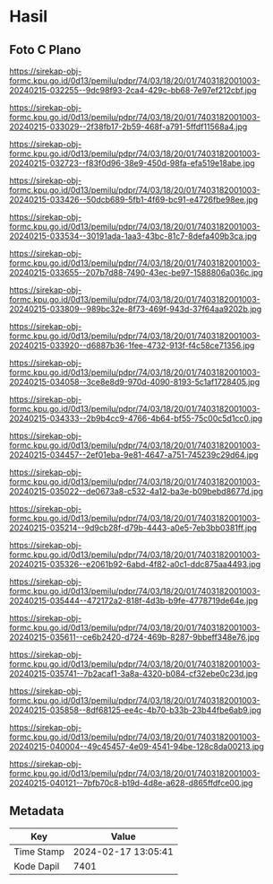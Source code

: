 # Hasil

## Foto C Plano

https://sirekap-obj-formc.kpu.go.id/0d13/pemilu/pdpr/74/03/18/20/01/7403182001003-20240215-032255--9dc98f93-2ca4-429c-bb68-7e97ef212cbf.jpg

https://sirekap-obj-formc.kpu.go.id/0d13/pemilu/pdpr/74/03/18/20/01/7403182001003-20240215-033029--2f38fb17-2b59-468f-a791-5ffdf11568a4.jpg

https://sirekap-obj-formc.kpu.go.id/0d13/pemilu/pdpr/74/03/18/20/01/7403182001003-20240215-032723--f83f0d96-38e9-450d-98fa-efa519e18abe.jpg

https://sirekap-obj-formc.kpu.go.id/0d13/pemilu/pdpr/74/03/18/20/01/7403182001003-20240215-033426--50dcb689-5fb1-4f69-bc91-e4726fbe98ee.jpg

https://sirekap-obj-formc.kpu.go.id/0d13/pemilu/pdpr/74/03/18/20/01/7403182001003-20240215-033534--30191ada-1aa3-43bc-81c7-8defa409b3ca.jpg

https://sirekap-obj-formc.kpu.go.id/0d13/pemilu/pdpr/74/03/18/20/01/7403182001003-20240215-033655--207b7d88-7490-43ec-be97-1588806a036c.jpg

https://sirekap-obj-formc.kpu.go.id/0d13/pemilu/pdpr/74/03/18/20/01/7403182001003-20240215-033809--989bc32e-8f73-469f-943d-37f64aa9202b.jpg

https://sirekap-obj-formc.kpu.go.id/0d13/pemilu/pdpr/74/03/18/20/01/7403182001003-20240215-033920--d6887b36-1fee-4732-913f-f4c58ce71356.jpg

https://sirekap-obj-formc.kpu.go.id/0d13/pemilu/pdpr/74/03/18/20/01/7403182001003-20240215-034058--3ce8e8d9-970d-4090-8193-5c1af1728405.jpg

https://sirekap-obj-formc.kpu.go.id/0d13/pemilu/pdpr/74/03/18/20/01/7403182001003-20240215-034333--2b9b4cc9-4766-4b64-bf55-75c00c5d1cc0.jpg

https://sirekap-obj-formc.kpu.go.id/0d13/pemilu/pdpr/74/03/18/20/01/7403182001003-20240215-034457--2ef01eba-9e81-4647-a751-745239c29d64.jpg

https://sirekap-obj-formc.kpu.go.id/0d13/pemilu/pdpr/74/03/18/20/01/7403182001003-20240215-035022--de0673a8-c532-4a12-ba3e-b09bebd8677d.jpg

https://sirekap-obj-formc.kpu.go.id/0d13/pemilu/pdpr/74/03/18/20/01/7403182001003-20240215-035214--9d9cb28f-d79b-4443-a0e5-7eb3bb0381ff.jpg

https://sirekap-obj-formc.kpu.go.id/0d13/pemilu/pdpr/74/03/18/20/01/7403182001003-20240215-035326--e2061b92-6abd-4f82-a0c1-ddc875aa4493.jpg

https://sirekap-obj-formc.kpu.go.id/0d13/pemilu/pdpr/74/03/18/20/01/7403182001003-20240215-035444--472172a2-818f-4d3b-b9fe-4778719de64e.jpg

https://sirekap-obj-formc.kpu.go.id/0d13/pemilu/pdpr/74/03/18/20/01/7403182001003-20240215-035611--ce6b2420-d724-469b-8287-9bbeff348e76.jpg

https://sirekap-obj-formc.kpu.go.id/0d13/pemilu/pdpr/74/03/18/20/01/7403182001003-20240215-035741--7b2acaf1-3a8a-4320-b084-cf32ebe0c23d.jpg

https://sirekap-obj-formc.kpu.go.id/0d13/pemilu/pdpr/74/03/18/20/01/7403182001003-20240215-035858--8df68125-ee4c-4b70-b33b-23b44fbe6ab9.jpg

https://sirekap-obj-formc.kpu.go.id/0d13/pemilu/pdpr/74/03/18/20/01/7403182001003-20240215-040004--49c45457-4e09-4541-94be-128c8da00213.jpg

https://sirekap-obj-formc.kpu.go.id/0d13/pemilu/pdpr/74/03/18/20/01/7403182001003-20240215-040121--7bfb70c8-b19d-4d8e-a628-d865ffdfce00.jpg


## Metadata

| Key        | Value               |
| ---------- | ------------------- |
| Time Stamp | 2024-02-17 13:05:41 |
| Kode Dapil | 7401                |



